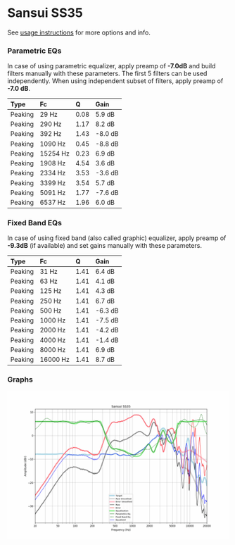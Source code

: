# Sansui SS35
See [usage instructions](https://github.com/jaakkopasanen/AutoEq#usage) for more options and info.

### Parametric EQs
In case of using parametric equalizer, apply preamp of **-7.0dB** and build filters manually
with these parameters. The first 5 filters can be used independently.
When using independent subset of filters, apply preamp of **-7.0 dB**.

| Type    | Fc       |    Q | Gain    |
|:--------|:---------|:-----|:--------|
| Peaking | 29 Hz    | 0.08 | 5.9 dB  |
| Peaking | 290 Hz   | 1.17 | 8.2 dB  |
| Peaking | 392 Hz   | 1.43 | -8.0 dB |
| Peaking | 1090 Hz  | 0.45 | -8.8 dB |
| Peaking | 15254 Hz | 0.23 | 6.9 dB  |
| Peaking | 1908 Hz  | 4.54 | 3.6 dB  |
| Peaking | 2334 Hz  | 3.53 | -3.6 dB |
| Peaking | 3399 Hz  | 3.54 | 5.7 dB  |
| Peaking | 5091 Hz  | 1.77 | -7.6 dB |
| Peaking | 6537 Hz  | 1.96 | 6.0 dB  |

### Fixed Band EQs
In case of using fixed band (also called graphic) equalizer, apply preamp of **-9.3dB**
(if available) and set gains manually with these parameters.

| Type    | Fc       |    Q | Gain    |
|:--------|:---------|:-----|:--------|
| Peaking | 31 Hz    | 1.41 | 6.4 dB  |
| Peaking | 63 Hz    | 1.41 | 4.1 dB  |
| Peaking | 125 Hz   | 1.41 | 4.3 dB  |
| Peaking | 250 Hz   | 1.41 | 6.7 dB  |
| Peaking | 500 Hz   | 1.41 | -6.3 dB |
| Peaking | 1000 Hz  | 1.41 | -7.5 dB |
| Peaking | 2000 Hz  | 1.41 | -4.2 dB |
| Peaking | 4000 Hz  | 1.41 | -1.4 dB |
| Peaking | 8000 Hz  | 1.41 | 6.9 dB  |
| Peaking | 16000 Hz | 1.41 | 8.7 dB  |

### Graphs
![](./Sansui%20SS35.png)